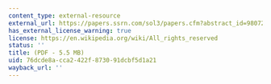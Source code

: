 ```yaml
---
content_type: external-resource
external_url: https://papers.ssrn.com/sol3/papers.cfm?abstract_id=980722
has_external_license_warning: true
license: https://en.wikipedia.org/wiki/All_rights_reserved
status: ''
title: (PDF - 5.5 MB)
uid: 76dcde8a-cca2-422f-8730-91dcbf5d1a21
wayback_url: ''
---
```

